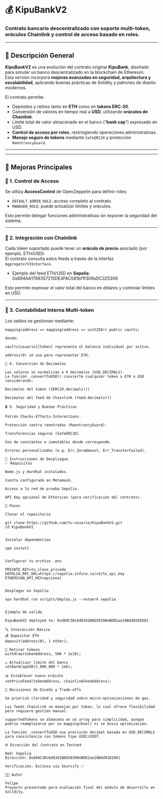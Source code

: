 # 💰 KipuBankV2

### Contrato bancario descentralizado con soporte multi-token, oráculos Chainlink y control de acceso basado en roles.

---

## 🧩 Descripción General

**KipuBankV2** es una evolución del contrato original **KipuBank**, diseñado para simular un banco descentralizado en la blockchain de Ethereum.  
Esta versión incorpora **mejoras avanzadas en seguridad, arquitectura y escalabilidad**, aplicando buenas prácticas de Solidity y patrones de diseño modernos.

El contrato permite:
- Depósitos y retiros tanto en **ETH** como en **tokens ERC-20**.
- Conversión de valores en tiempo real a **USD**, utilizando **oráculos de Chainlink**.
- Límite total de valor almacenado en el banco (“**bank cap**”) expresado en USD.
- **Control de acceso por roles**, restringiendo operaciones administrativas.
- **Manejo seguro de tokens** mediante `SafeERC20` y protección `ReentrancyGuard`.

---


---

## 🚀 Mejoras Principales

### 🧱 1. Control de Acceso
Se utiliza **AccessControl** de OpenZeppelin para definir roles:
- `DEFAULT_ADMIN_ROLE`: acceso completo al contrato.
- `MANAGER_ROLE`: puede actualizar límites y oráculos.

Esto permite delegar funciones administrativas sin exponer la seguridad del sistema.

---

### 💱 2. Integración con Chainlink
Cada token soportado puede tener un **oráculo de precio** asociado (por ejemplo, ETH/USD).  
El contrato consulta estos feeds a través de la interfaz `AggregatorV3Interface`.

- Ejemplo del feed ETH/USD en **Sepolia**:
0x694AA1769357215DE4FAC081bf1f309aDC325306


Esto permite expresar el valor total del banco en dólares y controlar límites en USD.

---

### 🧾 3. Contabilidad Interna Multi-token
Los saldos se gestionan mediante:
```solidity
mapping(address => mapping(address => uint256)) public vaults;

donde:

vaults[usuario][token] representa el balance individual por activo.

address(0) se usa para representar ETH.

🧮 4. Conversión de Decimales

Los valores se normalizan a 6 decimales (USD_DECIMALS).
La función _convertToUSD() convierte cualquier token o ETH a USD considerando:

Decimales del token (IERC20.decimals())

Decimales del feed de Chainlink (feed.decimals())

🔒 5. Seguridad y Buenas Prácticas

Patrón Checks-Effects-Interactions.

Protección contra reentradas (ReentrancyGuard).

Transferencias seguras (SafeERC20).

Uso de constantes e inmutables donde corresponde.

Errores personalizados (e.g. Err_ZeroAmount, Err_TransferFailed).

🧪 Instrucciones de Despliegue
✅ Requisitos

Node.js y Hardhat instalados.

Cuenta configurada en Metamask.

Acceso a la red de prueba Sepolia.

API Key opcional de Etherscan (para verificación del contrato).

📜 Pasos

Clonar el repositorio

git clone https://github.com/tu-usuario/KipuBankV2.git
cd KipuBankV2


Instalar dependencias

npm install


Configurar tu archivo .env

PRIVATE_KEY=tu_clave_privada
SEPOLIA_RPC_URL=https://sepolia.infura.io/v3/tu_api_key
ETHERSCAN_API_KEY=opcional


Desplegar en Sepolia

npx hardhat run scripts/deploy.js --network sepolia


Ejemplo de salida

KipuBankV2 deployed to: 0xd60C38c6d83d1B6D58398eBD81ae18Bdd9282601

🔍 Interacción Básica
💰 Depositar ETH
deposit(address(0), 1 ether);

💸 Retirar tokens
withdraw(tokenAddress, 500 * 1e18);

⚖️ Actualizar límite del banco
setBankCapUSD(2_000_000 * 1e6);

📊 Establecer nuevo oráculo
setPriceFeed(tokenAddress, chainlinkFeedAddress);

📘 Decisiones de Diseño y Trade-offs

Se priorizó claridad y seguridad sobre micro-optimizaciones de gas.

Los feeds Chainlink se manejan por token, lo cual ofrece flexibilidad pero requiere gestión manual.

supportedTokens se almacena en un array para simplicidad, aunque podría reemplazarse por un mapping(bool) si se busca optimización.

La función _convertToUSD usa precisión decimal basada en USD_DECIMALS para consistencia con tokens tipo USDC/USDT.

🌐 Dirección del Contrato en Testnet

Red: Sepolia
Dirección: 0xd60C38c6d83d1B6D58398eBD81ae18Bdd9282601

Verificación: Exitosa vía Sourcify ✅

👩‍💻 Autor

Felipe
Proyecto presentado para evaluación final del módulo de desarrollo en Solidity.


